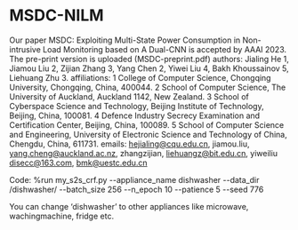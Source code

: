 # MSDC-NILM
Our paper MSDC: Exploiting Multi-State Power Consumption in Non-intrusive Load Monitoring based on A Dual-CNN is accepted by AAAI 2023. The pre-print version is uploaded (MSDC-preprint.pdf)
authors: Jialing He 1, Jiamou Liu 2, Zijian Zhang 3, Yang Chen 2,  Yiwei Liu 4,  Bakh Khoussainov 5, Liehuang Zhu 3.
affiliations: 1 College of Computer Science, Chongqing University, Chongqing, China, 400044.
              2 School of Computer Science, The University of Auckland, Auckland 1142, New Zealand.
              3 School of Cyberspace Science and Technology, Beijing Institute of Technology, Beijing, China, 100081.
              4 Defence Industry Secrecy Examination and Certification Center, Beijing, China, 100089.
              5 School of Computer Science and Engineering, University of Electronic Science and Technology of China, Chengdu, China, 611731.
emails: hejialing@cqu.edu.cn, jiamou.liu, yang.cheng@auckland.ac.nz, zhangzijian, liehuangz@bit.edu.cn, yiweiliu disecc@163.com, bmk@uestc.edu.cn

Code:
%run my_s2s_crf.py --appliance_name dishwasher --data_dir /dishwasher/ --batch_size 256 --n_epoch 10 --patience 5 --seed 776

You can change ‘dishwasher’ to other appliances like microwave, wachingmachine, fridge etc. 
